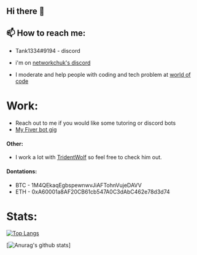 ## Hi there 👋

## 📫 How to reach me: 
  * Tank1334#9194 - discord
  
  * i\'m on [networkchuk\'s discord](https://discord.gg/networkchuck) 
  
  * I moderate and help people with coding and tech problem at [world of code](https://discord.gg/coding)



# Work:
* Reach out to me if you would like some tutoring or discord bots
* [My Fiver bot gig](https://www.fiverr.com/eldartank/make-you-a-discord-bot-using-python)

#### Other:
* I work a lot with [TridentWolf](https://github.com/TridentWolfDev) so feel free to check him out.
#### Dontations:
* BTC - 1M4QEkaqEgbspewnwvJiAFTohnVujeDAVV
* ETH - 0xA60001a8AF20CB61cb547A0C3dAbC462e78d3d74

# Stats:
[![Top Langs](https://github-readme-stats.vercel.app/api/top-langs/?username=Tank1334)](https://github.com/anuraghazra/github-readme-stats)

[![Anurag's github stats](https://github-readme-stats.vercel.app/api?username=Tank1334)]

